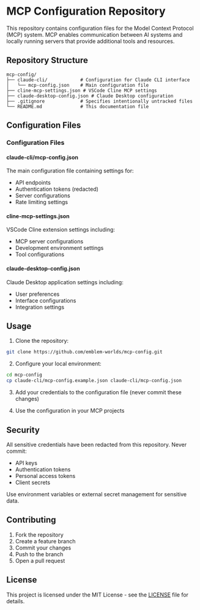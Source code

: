 # MCP Configuration Repository

This repository contains configuration files for the Model Context Protocol (MCP) system. MCP enables communication between AI systems and locally running servers that provide additional tools and resources.

## Repository Structure

```
mcp-config/
├── claude-cli/            # Configuration for Claude CLI interface
│   └── mcp-config.json    # Main configuration file
├── cline-mcp-settings.json # VSCode Cline MCP settings
├── claude-desktop-config.json # Claude Desktop configuration
├── .gitignore             # Specifies intentionally untracked files
└── README.md              # This documentation file
```

## Configuration Files

### Configuration Files

#### claude-cli/mcp-config.json
The main configuration file containing settings for:
- API endpoints
- Authentication tokens (redacted)
- Server configurations
- Rate limiting settings

#### cline-mcp-settings.json
VSCode Cline extension settings including:
- MCP server configurations
- Development environment settings
- Tool configurations

#### claude-desktop-config.json
Claude Desktop application settings including:
- User preferences
- Interface configurations
- Integration settings

## Usage

1. Clone the repository:
```bash
git clone https://github.com/emblem-worlds/mcp-config.git
```

2. Configure your local environment:
```bash
cd mcp-config
cp claude-cli/mcp-config.example.json claude-cli/mcp-config.json
```

3. Add your credentials to the configuration file (never commit these changes)

4. Use the configuration in your MCP projects

## Security

All sensitive credentials have been redacted from this repository. Never commit:
- API keys
- Authentication tokens
- Personal access tokens
- Client secrets

Use environment variables or external secret management for sensitive data.

## Contributing

1. Fork the repository
2. Create a feature branch
3. Commit your changes
4. Push to the branch
5. Open a pull request

## License

This project is licensed under the MIT License - see the [LICENSE](LICENSE) file for details.
